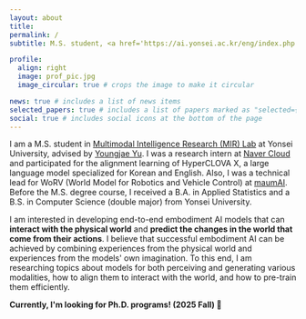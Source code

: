 ```yaml
---
layout: about
title: 
permalink: /
subtitle: M.S. student, <a href='https://ai.yonsei.ac.kr/eng/index.php'>Yonsei University</a>

profile:
  align: right
  image: prof_pic.jpg
  image_circular: true # crops the image to make it circular

news: true # includes a list of news items
selected_papers: true # includes a list of papers marked as "selected={true}"
social: true # includes social icons at the bottom of the page
---
```


I am a M.S. student in [Multimodal Intelligence Research (MIR) Lab](https://mirlab.yonsei.ac.kr) at Yonsei University, advised by [Youngjae Yu](https://yj-yu.github.io/home/). I was a research intern at [Naver Cloud](https://www.navercloudcorp.com/lang/en/) and participated for the alignment learning of HyperCLOVA X, a large language model specialized for Korean and English. Also, I was a technical lead for WoRV (World Model for Robotics and Vehicle Control) at [maumAI](https://maum.ai/). Before the M.S. degree course, I received a B.A. in Applied Statistics and a B.S. in Computer Science (double major) from Yonsei University.

I am interested in developing end-to-end embodiment AI models that can **interact with the physical world** and **predict the changes in the world that come from their actions**. I believe that successful embodiment AI can be achieved by combining experiences from the physical world and experiences from the models' own imagination. To this end, I am researching topics about models for both perceiving and generating various modalities, how to align them to interact with the world, and how to pre-train them efficiently.

**Currently, I'm looking for Ph.D. programs! (2025 Fall) 🙌**
